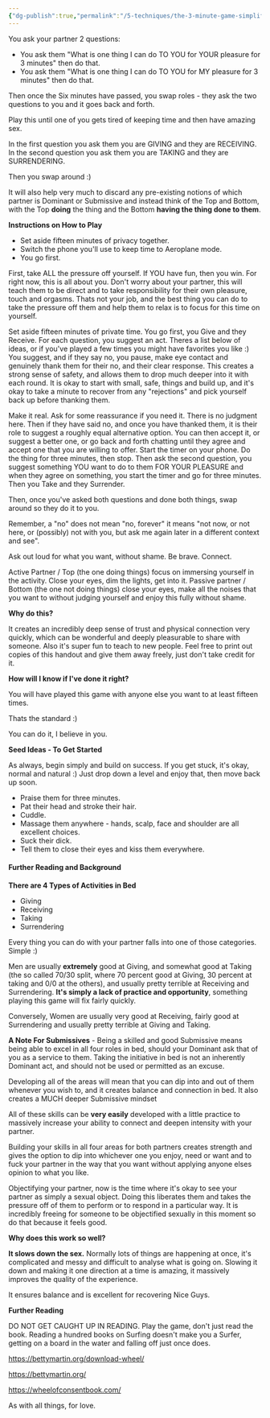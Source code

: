 ```yaml
---
{"dg-publish":true,"permalink":"/5-techniques/the-3-minute-game-simplified/"}
---
```



You ask your partner 2 questions:

- You ask them "What is one thing I can do TO YOU for YOUR pleasure for 3 minutes" then do that.
- You ask them "What is one thing I can do TO YOU for MY pleasure for 3 minutes" then do that.

Then once the Six minutes have passed, you swap roles - they ask the two questions to you and it goes back and forth.

Play this until one of you gets tired of keeping time and then have amazing sex.

In the first question you ask them you are GIVING and they are RECEIVING.
In the second question you ask them you are TAKING and they are SURRENDERING.

Then you swap around :)

It will also help very much to discard any pre-existing notions of which partner is Dominant or Submissive and instead think of the Top and Bottom, with the Top **doing** the thing and the Bottom **having the thing done to them**.

**Instructions on How to Play**

- Set aside fifteen minutes of privacy together.
- Switch the phone you'll use to keep time to Aeroplane mode.
- You go first.

First, take ALL the pressure off yourself. If YOU have fun, then you win. For right now, this is all about you. Don't worry about your partner, this will teach them to be direct and to take responsibility for their own pleasure, touch and orgasms. Thats not your job, and the best thing you can do to take the pressure off them and help them to relax is to focus for this time on yourself.

Set aside fifteen minutes of private time. You go first, you Give and they Receive. For each question, you suggest an act. Theres a list below of ideas, or if you've played a few times you might have favorites you like :) You suggest, and if they say no, you pause, make eye contact and genuinely thank them for their no, and their clear response. This creates a strong sense of safety, and allows them to drop much deeper into it with each round. It is okay to start with small, safe, things and build up, and it's okay to take a minute to recover from any "rejections" and pick yourself back up before thanking them. 

Make it real. Ask for some reassurance if you need it. There is no judgment here. Then if they have said no, and once you have thanked them, it is their role to suggest a roughly equal alternative option. You can then accept it, or suggest a better one, or go back and forth chatting until they agree and accept one that you are willing to
offer. Start the timer on your phone. Do the thing for three minutes, then stop. Then ask the second question, you suggest something YOU want to do to them FOR YOUR PLEASURE and when they agree on something, you start the timer and go for three minutes. Then you Take and they Surrender.

Then, once you've asked both questions and done both things, swap around so they do it to you.

Remember, a "no" does not mean "no, forever" it means "not now, or not here, or (possibly) not with you, but ask me again later in a different context and see".

Ask out loud for what you want, without shame. Be brave. Connect.

Active Partner / Top (the one doing things) focus on immersing yourself in the activity. Close your eyes, dim the lights, get into it. Passive partner / Bottom (the one not doing things) close your eyes, make all the noises that you want to without judging yourself and enjoy this fully without shame.

**Why do this?**

It creates an incredibly deep sense of trust and physical connection very quickly, which can be wonderful and deeply pleasurable to share with someone. Also it's super fun to teach to new people. Feel free to print out copies of this handout and give them away freely, just don't take credit for it.

**How will I know if I've done it right?**

You will have played this game with anyone else you want to at least fifteen times.

Thats the standard :)

You can do it, I believe in you.

**Seed Ideas - To Get Started**

As always, begin simply and build on success. If you get stuck, it's okay, normal and natural :) Just drop down a level and enjoy that, then move back up soon.

- Praise them for three minutes.
- Pat their head and stroke their hair.
- Cuddle.
- Massage them anywhere - hands, scalp, face and shoulder are all excellent choices.
- Suck their dick.
- Tell them to close their eyes and kiss them everywhere.

#### Further Reading and Background

**There are 4 Types of Activities in Bed**

- Giving
- Receiving
- Taking
- Surrendering

Every thing you can do with your partner falls into one of those categories. Simple :)

Men are usually **extremely** good at Giving, and somewhat good at Taking (the so called 70/30 split, where 70 percent good at Giving, 30 percent at taking and 0/0 at the others), and usually pretty terrible at Receiving and Surrendering. **It's simply a lack of practice and opportunity**, something playing this game will fix fairly quickly.

Conversely, Women are usually very good at Receiving, fairly good at Surrendering and usually pretty terrible at Giving and Taking.

**A Note For Submissives** - Being a skilled and good Submissive means being able to excel in all four roles in bed, should your Dominant ask that of you as a service to them. Taking the initiative in bed is not an inherently Dominant act, and should not be used or permitted as an excuse.

Developing all of the areas will mean that you can dip into and out of them whenever you wish to, and it creates balance and connection in bed. It also creates a MUCH deeper Submissive mindset 

All of these skills can be **very easily** developed with a little practice to massively increase your ability to connect and deepen intensity with your partner.

Building your skills in all four areas for both partners creates strength and gives the option to dip into whichever one you enjoy, need or want and to fuck your partner in the way that you want without applying anyone elses opinion to what you like.

Objectifying your partner, now is the time where it's okay to see your partner as simply a sexual object. Doing this liberates them and takes the pressure off of them to perform or to respond in a particular way. It is incredibly freeing for someone to be objectified sexually in this moment so do that because it feels good.

**Why does this work so well?**

**It slows down the sex.** Normally lots of things are happening at once, it's complicated and messy and difficult to analyse what is going on. Slowing it down and making it one direction at a time is amazing, it massively improves the quality of the experience.

It ensures balance and is excellent for recovering Nice Guys.

**Further Reading**

DO NOT GET CAUGHT UP IN READING. Play the game, don't just read the book. Reading a hundred books on Surfing doesn't make you a Surfer, getting on a board in the water and falling off just once does.

https://bettymartin.org/download-wheel/

https://bettymartin.org/

https://wheelofconsentbook.com/

As with all things, for love.



